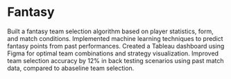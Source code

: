 # Fantasy
Built a fantasy team selection algorithm based on player statistics, form, and match conditions.
Implemented machine learning techniques to predict fantasy points from past performances.
Created a Tableau dashboard using Figma for optimal team combinations and strategy visualization. 
Improved team selection accuracy by 12% in back testing scenarios using past match data, compared to abaseline team selection.
